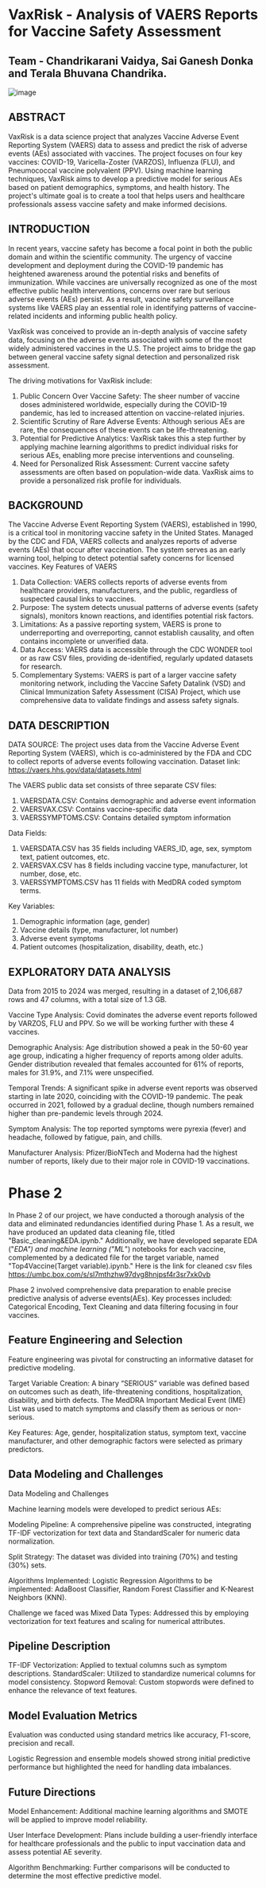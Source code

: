 # VaxRisk - Analysis of VAERS Reports for Vaccine Safety Assessment
## Team - Chandrikarani Vaidya, Sai Ganesh Donka and Terala Bhuvana Chandrika.

![image](https://github.com/user-attachments/assets/998493df-d465-4fa7-bef5-c8c7e188f618)

## ABSTRACT
VaxRisk is a data science project that analyzes Vaccine Adverse Event Reporting System (VAERS) data to assess and predict the risk of adverse events (AEs) associated with vaccines. The project focuses on four key vaccines: COVID-19, Varicella-Zoster (VARZOS), Influenza (FLU), and Pneumococcal vaccine polyvalent (PPV). Using machine learning techniques, VaxRisk aims to develop a predictive model for serious AEs based on patient demographics, symptoms, and health history. The project's ultimate goal is to create a tool that helps users and healthcare professionals assess vaccine safety and make informed decisions.

## INTRODUCTION
In recent years, vaccine safety has become a focal point in both the public domain and within the scientific community. The urgency of vaccine development and deployment during the COVID-19 pandemic has heightened awareness around the potential risks and benefits of immunization. While vaccines are universally recognized as one of the most effective public health interventions, concerns over rare but serious adverse events (AEs) persist. As a result, vaccine safety surveillance systems like VAERS play an essential role in identifying patterns of vaccine-related incidents and informing public health policy.

VaxRisk was conceived to provide an in-depth analysis of vaccine safety data, focusing on the adverse events associated with some of the most widely administered vaccines in the U.S. The project aims to bridge the gap between general vaccine safety signal detection and personalized risk assessment. 

The driving motivations for VaxRisk include:
1. Public Concern Over Vaccine Safety: The sheer number of vaccine doses administered worldwide, especially during the COVID-19 pandemic, has led to increased attention on vaccine-related injuries.
2. Scientific Scrutiny of Rare Adverse Events: Although serious AEs are rare, the consequences of these events can be life-threatening.
3. Potential for Predictive Analytics: VaxRisk takes this a step further by applying machine learning algorithms to predict individual risks for serious AEs, enabling more precise interventions and counseling.
4. Need for Personalized Risk Assessment: Current vaccine safety assessments are often based on population-wide data. VaxRisk aims to provide a personalized risk profile for individuals.

## BACKGROUND
The Vaccine Adverse Event Reporting System (VAERS), established in 1990, is a critical tool in monitoring vaccine safety in the United States. Managed by the CDC and FDA, VAERS collects and analyzes reports of adverse events (AEs) that occur after vaccination. The system serves as an early warning tool, helping to detect potential safety concerns for licensed vaccines.
Key Features of VAERS
1. Data Collection: VAERS collects reports of adverse events from healthcare providers, manufacturers, and the public, regardless of suspected causal links to vaccines.
2. Purpose: The system detects unusual patterns of adverse events (safety signals), monitors known reactions, and identifies potential risk factors.
3. Limitations: As a passive reporting system, VAERS is prone to underreporting and overreporting, cannot establish causality, and often contains incomplete or unverified data.
4. Data Access: VAERS data is accessible through the CDC WONDER tool or as raw CSV files, providing de-identified, regularly updated datasets for research.
5. Complementary Systems: VAERS is part of a larger vaccine safety monitoring network, including the Vaccine Safety Datalink (VSD) and Clinical Immunization Safety Assessment (CISA) Project, which use comprehensive data to validate findings and assess safety signals.

## DATA DESCRIPTION
DATA SOURCE: The project uses data from the Vaccine Adverse Event Reporting System (VAERS), which is co-administered by the FDA and CDC to collect reports of adverse events following vaccination.
Dataset link: https://vaers.hhs.gov/data/datasets.html

The VAERS public data set consists of three separate CSV files:
1. VAERSDATA.CSV: Contains demographic and adverse event information
2. VAERSVAX.CSV: Contains vaccine-specific data
3. VAERSSYMPTOMS.CSV: Contains detailed symptom information

Data Fields:
1. VAERSDATA.CSV has 35 fields including VAERS_ID, age, sex, symptom text, patient outcomes, etc.
2. VAERSVAX.CSV has 8 fields including vaccine type, manufacturer, lot number, dose, etc.
3. VAERSSYMPTOMS.CSV has 11 fields with MedDRA coded symptom terms.

Key Variables:
1. Demographic information (age, gender)
2. Vaccine details (type, manufacturer, lot number)
3. Adverse event symptoms
4. Patient outcomes (hospitalization, disability, death, etc.)

## EXPLORATORY DATA ANALYSIS
Data from 2015 to 2024 was merged, resulting in a dataset of 2,106,687 rows and 47 columns, with a total size of 1.3 GB.

Vaccine Type Analysis: Covid dominates the adverse event reports followed by VARZOS, FLU and PPV. So we will be working further with these 4 vaccines.

Demographic Analysis: Age distribution showed a peak in the 50-60 year age group, indicating a higher frequency of reports among older adults.
Gender distribution revealed that females accounted for 61% of reports, males for 31.9%, and 7.1% were unspecified.

Temporal Trends: A significant spike in adverse event reports was observed starting in late 2020, coinciding with the COVID-19 pandemic. The peak occurred in 2021, followed by a gradual decline, though numbers remained higher than pre-pandemic levels through 2024.

Symptom Analysis: The top reported symptoms were pyrexia (fever) and headache, followed by fatigue, pain, and chills.

Manufacturer Analysis: Pfizer/BioNTech and Moderna had the highest number of reports, likely due to their major role in COVID-19 vaccinations.

# Phase 2
In Phase 2 of our project, we have conducted a thorough analysis of the data and eliminated redundancies identified during Phase 1. As a result, we have produced an updated data cleaning file, titled "Basic_cleaning&EDA.ipynb." Additionally, we have developed separate EDA ("*_EDA") and machine learning ("ML_*") notebooks for each vaccine, complemented by a dedicated file for the target variable, named "Top4Vaccine(Target variable).ipynb." 
Here is the link for cleaned csv files
https://umbc.box.com/s/sl7mthzhw97dvg8hnjpsf4r3sr7xk0vb

Phase 2 involved comprehensive data preparation to enable precise predictive analysis of adverse events(AEs). Key processes included: Categorical Encoding, Text Cleaning and data filtering focusing in four vaccines.

## Feature Engineering and Selection
Feature engineering was pivotal for constructing an informative dataset for predictive modeling.

Target Variable Creation: A binary “SERIOUS” variable was defined based on outcomes such as death, life-threatening conditions, hospitalization, disability, and birth defects. The MedDRA Important Medical Event (IME) List was used to match symptoms and classify them as serious or non-serious.

Key Features: Age, gender, hospitalization status, symptom text, vaccine manufacturer, and other demographic factors were selected as primary predictors.

## Data Modeling and Challenges
Data Modeling and Challenges

Machine learning models were developed to predict serious AEs:

Modeling Pipeline: A comprehensive pipeline was constructed, integrating TF-IDF vectorization for text data and StandardScaler for numeric data normalization.

Split Strategy: The dataset was divided into training (70%) and testing (30%) sets.

Algorithms Implemented: Logistic Regression
Algorithms to be implemented: AdaBoost Classifier, Random Forest Classifier and K-Nearest Neighbors (KNN).

Challenge we faced was Mixed Data Types: Addressed this by employing vectorization for text features and scaling for numerical attributes.

## Pipeline Description
TF-IDF Vectorization: Applied to textual columns such as symptom descriptions.
StandardScaler: Utilized to standardize numerical columns for model consistency.
Stopword Removal: Custom stopwords were defined to enhance the relevance of text features.

## Model Evaluation Metrics
Evaluation was conducted using standard metrics like accuracy, F1-score, precision and recall.

Logistic Regression and ensemble models showed strong initial predictive performance but highlighted the need for handling data imbalances.

## Future Directions

Model Enhancement: Additional machine learning algorithms and SMOTE will be applied to improve model reliability.

User Interface Development: Plans include building a user-friendly interface for healthcare professionals and the public to input vaccination data and assess potential AE severity.

Algorithm Benchmarking: Further comparisons will be conducted to determine the most effective predictive model.
